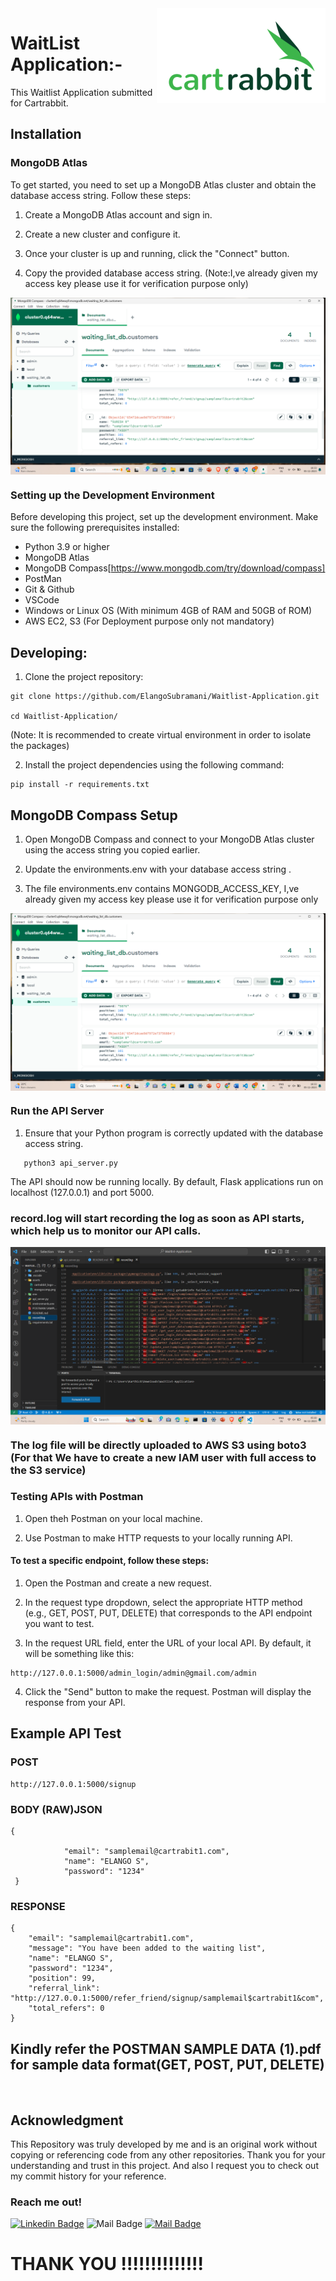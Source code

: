 <img src="assets/cartrabbit_logo-pkzmj5imgyigk48dds0gvfykru9ke5f3ntqh4ssbjk.png" alt="Logo of the project" align="right">

# WaitList Application:-

This  Waitlist Application submitted for Cartrabbit.

## Installation

### MongoDB Atlas

To get started, you need to set up a MongoDB Atlas cluster and obtain the database access string. Follow these steps:

1. Create a MongoDB Atlas account and sign in.

2. Create a new cluster and configure it.

3. Once your cluster is up and running, click the "Connect" button.

4. Copy the provided database access string. (Note:I,ve already given my access key please use it for verification purpose only)

<img src="assets\mongocomp.png"  align="center">

### Setting up the Development Environment

Before  developing this project, set up the development environment. Make sure the following prerequisites installed:

- Python 3.9 or higher
- MongoDB Atlas
- MongoDB Compass[https://www.mongodb.com/try/download/compass]
- PostMan
- Git & Github
- VSCode
- Windows or Linux OS (With minimum 4GB of RAM and 50GB of ROM)
- AWS EC2, S3 (For Deployment purpose only not mandatory)



## Developing:

1. Clone the project repository:

```shell
git clone https://github.com/ElangoSubramani/Waitlist-Application.git

cd Waitlist-Application/
```
(Note: It is recommended to create virtual environment in order to isolate the packages)

2. Install the project dependencies using the following command:

```shell
pip install -r requirements.txt 
```

## MongoDB Compass Setup

1. Open MongoDB Compass and connect to your MongoDB Atlas cluster using the access string you copied earlier.

2. Update the environments.env with your database access string .

3. The file environments.env contains MONGODB_ACCESS_KEY, I,ve already given my access key please use it for verification purpose only

<img src="assets\mongocomp.png"  align="center">

### Run the API Server

1. Ensure that your Python program is correctly updated with the database access string.

```shell
   python3 api_server.py
   ```

The API should now be running locally. By default, Flask applications run on localhost (127.0.0.1) and port 5000.

### record.log will start recording the log as soon as API starts, which help us to monitor our API calls.


<img src="assets\recordlog.png"  align="center">



### The log file will be directly uploaded to AWS S3 using boto3 (For that We have to create a new IAM user with full access to the S3 service)


### Testing APIs with Postman

1. Open theh Postman on your local machine.

1. Use Postman to make HTTP requests to your locally running API.

#### To test a specific endpoint, follow these steps:

1. Open the Postman and create a new request.

2. In the request type dropdown, select the appropriate HTTP method (e.g., GET, POST, PUT, DELETE) that corresponds to the API endpoint you want to test.

3. In the request URL field, enter the URL of your local API. By default, it will be something like this:

```shell
http://127.0.0.1:5000/admin_login/admin@gmail.com/admin
```
4. Click the "Send" button to make the request. Postman will display the response from your API.


## Example API Test
### POST
```shell
http://127.0.0.1:5000/signup
```
### BODY (RAW)JSON
```shell
{

            "email": "samplemail@cartrabit1.com",
            "name": "ELANGO S",
            "password": "1234"
 }

```
### RESPONSE
```shell
{
    "email": "samplemail@cartrabit1.com",
    "message": "You have been added to the waiting list",
    "name": "ELANGO S",
    "password": "1234",
    "position": 99,
    "referral_link": "http://127.0.0.1:5000/refer_friend/signup/samplemail$cartrabit1&com",
    "total_refers": 0
}
```

## Kindly refer the POSTMAN SAMPLE DATA (1).pdf for sample data format(GET, POST, PUT, DELETE)

<br>

## Acknowledgment

This Repository was truly developed by me and is an original work  without copying or referencing code from any other repositories. Thank you for your understanding and trust in this project. And also I request you to check out my commit history for your reference. 

### Reach me out!

  [![Linkedin Badge](https://img.shields.io/badge/-ELANGO_S-0e76a8?style=flat&labelColor=0e76a8&logo=linkedin&logoColor=white)](https://www.linkedin.com/in/elangosubramani/)  ![Mail Badge](https://img.shields.io/badge/-Telegram-0e76a8?style=flat&labelColor=0e76a8&logo=telegram&logoColor=white) [![Mail Badge](https://img.shields.io/badge/-elangoraj651@gmail.com-c0392b?style=flat&labelColor=c0392b&logo=gmail&logoColor=white)](mailto:elangoraj651@gmail.com)
<br>

# THANK YOU !!!!!!!!!!!!!!